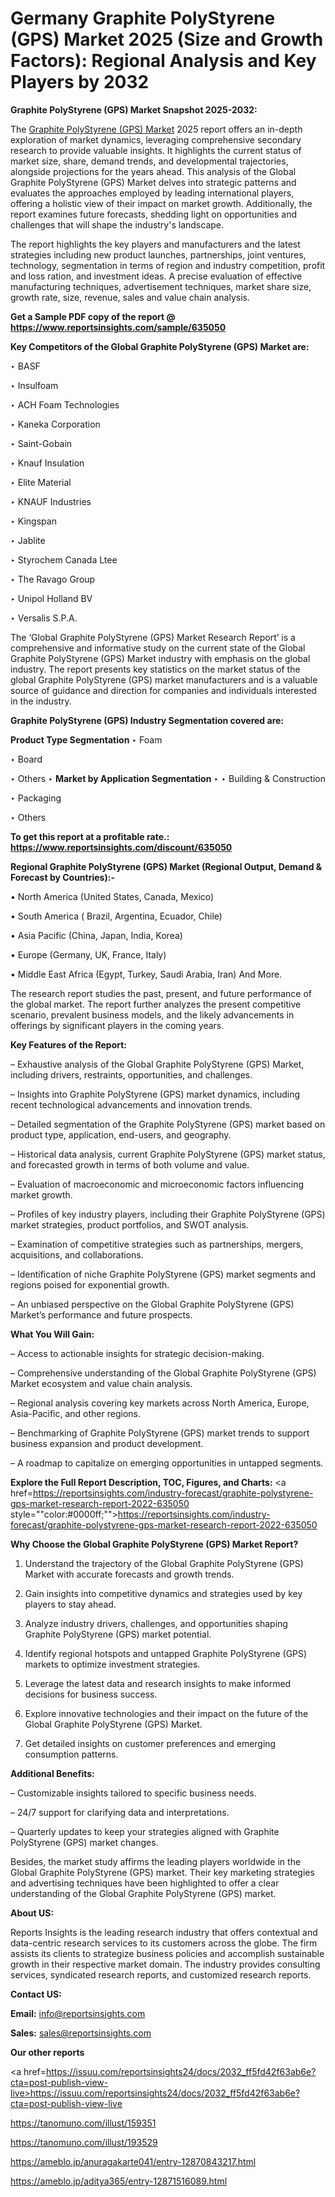 # Germany Graphite PolyStyrene (GPS) Market 2025 (Size and Growth Factors): Regional Analysis and Key Players by 2032

<strong>Graphite PolyStyrene (GPS) Market Snapshot 2025-2032:</strong>

The <a href=https://www.reportsinsights.com/sample/635050>Graphite PolyStyrene (GPS) Market</a> 2025 report offers an in-depth exploration of market dynamics, leveraging comprehensive secondary research to provide valuable insights. It highlights the current status of market size, share, demand trends, and developmental trajectories, alongside projections for the years ahead. This analysis of the Global Graphite PolyStyrene (GPS) Market delves into strategic patterns and evaluates the approaches employed by leading international players, offering a holistic view of their impact on market growth. Additionally, the report examines future forecasts, shedding light on opportunities and challenges that will shape the industry's landscape.

The report highlights the key players and manufacturers and the latest strategies including new product launches, partnerships, joint ventures, technology, segmentation in terms of region and industry competition, profit and loss ration, and investment ideas. A precise evaluation of effective manufacturing techniques, advertisement techniques, market share size, growth rate, size, revenue, sales and value chain analysis.

<strong>Get a Sample PDF copy of the report @ <a href=https://www.reportsinsights.com/sample/635050 style=color:#0000ff;>https://www.reportsinsights.com/sample/635050</a></strong>

<strong>Key Competitors of the Global Graphite PolyStyrene (GPS) Market are:</strong>

‣ BASF

‣ Insulfoam

‣ ACH Foam Technologies

‣ Kaneka Corporation

‣ Saint-Gobain

‣ Knauf Insulation

‣ Elite Material

‣ KNAUF Industries

‣ Kingspan

‣ Jablite

‣ Styrochem Canada Ltee

‣ The Ravago Group

‣ Unipol Holland BV

‣ Versalis S.P.A.

The ‘Global Graphite PolyStyrene (GPS) Market Research Report’ is a comprehensive and informative study on the current state of the Global Graphite PolyStyrene (GPS) Market industry with emphasis on the global industry. The report presents key statistics on the market status of the global Graphite PolyStyrene (GPS) market manufacturers and is a valuable source of guidance and direction for companies and individuals interested in the industry.

<strong>Graphite PolyStyrene (GPS) Industry Segmentation covered are:</strong>

<strong>Product Type Segmentation</strong>
‣
Foam

‣ Board

‣ Others
‣ 
<strong>Market by Application Segmentation</strong>
‣
‣  Building & Construction

‣ Packaging

‣ Others

<strong>To get this report at a profitable rate.: <a href=https://www.reportsinsights.com/discount/635050 style=color:#0000ff;>https://www.reportsinsights.com/discount/635050</a></strong>

<strong>Regional Graphite PolyStyrene (GPS) Market (Regional Output, Demand &amp; Forecast by Countries):-</strong>

• North America (United States, Canada, Mexico)

• South America ( Brazil, Argentina, Ecuador, Chile)

• Asia Pacific (China, Japan, India, Korea)

• Europe (Germany, UK, France, Italy)

• Middle East Africa (Egypt, Turkey, Saudi Arabia, Iran) And More.

The research report studies the past, present, and future performance of the global market. The report further analyzes the present competitive scenario, prevalent business models, and the likely advancements in offerings by significant players in the coming years.

<strong>Key Features of the Report:</strong>

– Exhaustive analysis of the Global Graphite PolyStyrene (GPS) Market, including drivers, restraints, opportunities, and challenges.

– Insights into Graphite PolyStyrene (GPS) market dynamics, including recent technological advancements and innovation trends.

– Detailed segmentation of the Graphite PolyStyrene (GPS) market based on product type, application, end-users, and geography.

– Historical data analysis, current Graphite PolyStyrene (GPS) market status, and forecasted growth in terms of both volume and value.

– Evaluation of macroeconomic and microeconomic factors influencing market growth.

– Profiles of key industry players, including their Graphite PolyStyrene (GPS) market strategies, product portfolios, and SWOT analysis.

– Examination of competitive strategies such as partnerships, mergers, acquisitions, and collaborations.

– Identification of niche Graphite PolyStyrene (GPS) market segments and regions poised for exponential growth.

– An unbiased perspective on the Global Graphite PolyStyrene (GPS) Market’s performance and future prospects.

<strong>What You Will Gain:</strong>

– Access to actionable insights for strategic decision-making.

– Comprehensive understanding of the Global Graphite PolyStyrene (GPS) Market ecosystem and value chain analysis.

– Regional analysis covering key markets across North America, Europe, Asia-Pacific, and other regions.

– Benchmarking of Graphite PolyStyrene (GPS) market trends to support business expansion and product development.

– A roadmap to capitalize on emerging opportunities in untapped segments.

<strong>Explore the Full Report Description, TOC, Figures, and Charts:</strong>
<a href=https://reportsinsights.com/industry-forecast/graphite-polystyrene-gps-market-research-report-2022-635050 style=""color:#0000ff;"">https://reportsinsights.com/industry-forecast/graphite-polystyrene-gps-market-research-report-2022-635050</a>

<strong>Why Choose the Global Graphite PolyStyrene (GPS) Market Report?</strong>

1. Understand the trajectory of the Global Graphite PolyStyrene (GPS) Market with accurate forecasts and growth trends.

2. Gain insights into competitive dynamics and strategies used by key players to stay ahead.

3. Analyze industry drivers, challenges, and opportunities shaping Graphite PolyStyrene (GPS) market potential.

4. Identify regional hotspots and untapped Graphite PolyStyrene (GPS) markets to optimize investment strategies.

5. Leverage the latest data and research insights to make informed decisions for business success.

6. Explore innovative technologies and their impact on the future of the Global Graphite PolyStyrene (GPS) Market.

7. Get detailed insights on customer preferences and emerging consumption patterns.

<strong>Additional Benefits:</strong>

– Customizable insights tailored to specific business needs.

– 24/7 support for clarifying data and interpretations.

– Quarterly updates to keep your strategies aligned with Graphite PolyStyrene (GPS) market changes.

Besides, the market study affirms the leading players worldwide in the Global Graphite PolyStyrene (GPS) market. Their key marketing strategies and advertising techniques have been highlighted to offer a clear understanding of the Global Graphite PolyStyrene (GPS) market.

<strong><strong>About US</strong>:</strong>

Reports Insights is the leading research industry that offers contextual and data-centric research services to its customers across the globe. The firm assists its clients to strategize business policies and accomplish sustainable growth in their respective market domain. The industry provides consulting services, syndicated research reports, and customized research reports.

<strong>Contact US:</strong>

<p class=><b>Email:</b> <a href=mailto:info@reportsinsights.com>info@reportsinsights.com</a></p>
<p class=><b>Sales:</b> <a href=mailto:sales@reportsinsights.com>sales@reportsinsights.com</a></p>

<strong>Our other reports</strong>

<a href=https://issuu.com/reportsinsights24/docs/2032_ff5fd42f63ab6e?cta=post-publish-view-live>https://issuu.com/reportsinsights24/docs/2032_ff5fd42f63ab6e?cta=post-publish-view-live</a>

<a href=https://tanomuno.com/illust/159351>https://tanomuno.com/illust/159351</a>

<a href=https://tanomuno.com/illust/193529>https://tanomuno.com/illust/193529</a>

<a href=https://ameblo.jp/anuragakarte041/entry-12870843217.html>https://ameblo.jp/anuragakarte041/entry-12870843217.html</a>

<a href=https://ameblo.jp/aditya365/entry-12871516089.html>https://ameblo.jp/aditya365/entry-12871516089.html</a>
